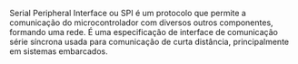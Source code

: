 Serial Peripheral Interface ou SPI é um protocolo que permite a comunicação do microcontrolador com diversos outros componentes, formando uma rede. É uma especificação de interface de comunicação série síncrona usada para comunicação de curta distância, principalmente em sistemas embarcados.

